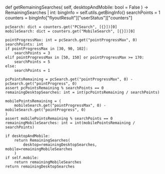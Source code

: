 def getRemainingSearches(
    self, desktopAndMobile: bool = False
) -> RemainingSearches | int:
    bingInfo = self.utils.getBingInfo()
    searchPoints = 1
    counters = bingInfo["flyoutResult"]["userStatus"]["counters"]

    pcSearch: dict = counters.get("PCSearch", [{}])[0]
    mobileSearch: dict = counters.get("MobileSearch", [{}])[0]

    pointProgressMax: int = pcSearch.get("pointProgressMax", 0)
    searchPoints: int
    if pointProgressMax in [30, 90, 102]:
        searchPoints = 3
    elif pointProgressMax in [50, 150] or pointProgressMax >= 170:
        searchPoints = 5
    else:
        searchPoints = 1

    pcPointsRemaining = pcSearch.get("pointProgressMax", 0) - pcSearch.get("pointProgress", 0)
    assert pcPointsRemaining % searchPoints == 0
    remainingDesktopSearches: int = int(pcPointsRemaining / searchPoints)

    mobilePointsRemaining = (
        mobileSearch.get("pointProgressMax", 0) - mobileSearch.get("pointProgress", 0)
    )
    assert mobilePointsRemaining % searchPoints == 0
    remainingMobileSearches: int = int(mobilePointsRemaining / searchPoints)

    if desktopAndMobile:
        return RemainingSearches(
            desktop=remainingDesktopSearches, mobile=remainingMobileSearches
        )
    if self.mobile:
        return remainingMobileSearches
    return remainingDesktopSearches
